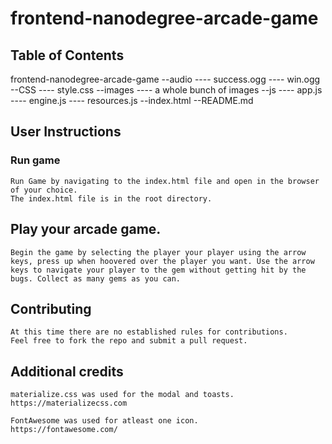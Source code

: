 frontend-nanodegree-arcade-game
===============================

## Table of Contents
frontend-nanodegree-arcade-game
--audio
---- success.ogg
---- win.ogg
--CSS
---- style.css 
--images
---- a whole bunch of images
--js
---- app.js
---- engine.js
---- resources.js
--index.html
--README.md


## User Instructions

### Run game
    Run Game by navigating to the index.html file and open in the browser of your choice.
    The index.html file is in the root directory.

## Play your arcade game.
    Begin the game by selecting the player your player using the arrow keys, press up when hoovered over the player you want. Use the arrow keys to navigate your player to the gem without getting hit by the bugs. Collect as many gems as you can.

## Contributing
    At this time there are no established rules for contributions.
    Feel free to fork the repo and submit a pull request. 

## Additional credits
    materialize.css was used for the modal and toasts.
    https://materializecss.com

    FontAwesome was used for atleast one icon. 
    https://fontawesome.com/